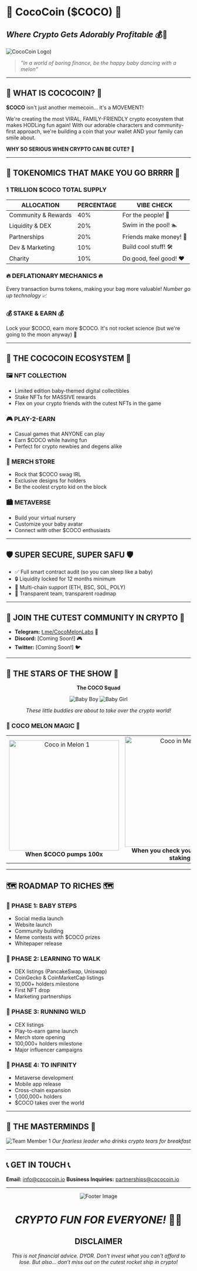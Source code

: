 # 🍉 CocoCoin ($COCO) 🍉
## *Where Crypto Gets Adorably Profitable* 💰👶

![CocoCoin Logo](https://raw.githubusercontent.com/CocoMelonLabs/.github/refs/heads/main/profile/cocomelon/IMG_2390.png))

> *"In a world of boring finance, be the happy baby dancing with a melon"*

---

## 💎 WHAT IS COCOCOIN? 💎

**$COCO** isn't just another memecoin... it's a MOVEMENT!

We're creating the most VIRAL, FAMILY-FRIENDLY crypto ecosystem that makes HODLing fun again! With our adorable characters and community-first approach, we're building a coin that your wallet AND your family can smile about.

**WHY SO SERIOUS WHEN CRYPTO CAN BE CUTE?** 🤔

---

## 🚀 TOKENOMICS THAT MAKE YOU GO BRRRR 🚀

### 1 TRILLION $COCO TOTAL SUPPLY

| ALLOCATION | PERCENTAGE | VIBE CHECK |
|------------|------------|------------|
| Community & Rewards | 40% | For the people! 🙌 |
| Liquidity & DEX | 20% | Swim in the pool! 🏊 |
| Partnerships | 20% | Friends make money! 👯 |
| Dev & Marketing | 10% | Build cool stuff! 🛠️ |
| Charity | 10% | Do good, feel good! ❤️ |

### 🔥 DEFLATIONARY MECHANICS 🔥
Every transaction burns tokens, making your bag more valuable!
*Number go up technology* 📈

### 💰 STAKE & EARN 💰
Lock your $COCO, earn more $COCO. It's not rocket science (but we're going to the moon anyway) 🌙

---

## 🌈 THE COCOCOIN ECOSYSTEM 🌈

### 🖼️ NFT COLLECTION
- Limited edition baby-themed digital collectibles
- Stake NFTs for MASSIVE rewards
- Flex on your crypto friends with the cutest NFTs in the game

### 🎮 PLAY-2-EARN
- Casual games that ANYONE can play
- Earn $COCO while having fun
- Perfect for crypto newbies and degens alike

### 👕 MERCH STORE
- Rock that $COCO swag IRL
- Exclusive designs for holders
- Be the coolest crypto kid on the block

### 🏙️ METAVERSE
- Build your virtual nursery
- Customize your baby avatar
- Connect with other $COCO enthusiasts

---

## 🛡️ SUPER SECURE, SUPER SAFU 🛡️

- ✅ Full smart contract audit (so you can sleep like a baby)
- 🔒 Liquidity locked for 12 months minimum
- 🔄 Multi-chain support (ETH, BSC, SOL, POLY)
- 💯 Transparent team, transparent roadmap

---

## 📱 JOIN THE CUTEST COMMUNITY IN CRYPTO 📱

- **Telegram:** [t.me/CocoMelonLabs](https://t.me/CocoMelonLabs) 💬
- **Discord:** [Coming Soon!] 🎮
- **Twitter:** [Coming Soon!] 🐦

---

## 👶 THE STARS OF THE SHOW 👶

<div align="center">

**The COCO Squad**

![Baby Boy](https://raw.githubusercontent.com/CocoMelonLabs/.github/refs/heads/main/profile/cocomelon/IMG_2392.png) ![Baby Girl](https://raw.githubusercontent.com/CocoMelonLabs/.github/refs/heads/main/profile/cocomelon/IMG_2393.png)

*These little buddies are about to take over the crypto world!*

</div>

### 🍉 COCO MELON MAGIC 🍉

<table>
  <tr>
    <td align="center">
      <img src="https://raw.githubusercontent.com/CocoMelonLabs/.github/refs/heads/main/profile/cocomelon/IMG_2389.png" width="300" alt="Coco in Melon 1"/>
      <br/>
      <b>When $COCO pumps 100x</b>
    </td>
    <td align="center">
      <img src="https://raw.githubusercontent.com/CocoMelonLabs/.github/refs/heads/main/profile/cocomelon/IMG_2390.png" width="300" alt="Coco in Melon 2"/>
      <br/>
      <b>When you check your wallet after staking</b>
    </td>
  </tr>
</table>

---

## 🗺️ ROADMAP TO RICHES 🗺️

### 🔮 PHASE 1: BABY STEPS
- Social media launch
- Website launch
- Community building
- Meme contests with $COCO prizes
- Whitepaper release

### 🚀 PHASE 2: LEARNING TO WALK
- DEX listings (PancakeSwap, Uniswap)
- CoinGecko & CoinMarketCap listings
- 10,000+ holders milestone
- First NFT drop
- Marketing partnerships

### 🏃 PHASE 3: RUNNING WILD
- CEX listings
- Play-to-earn game launch
- Merch store opening
- 100,000+ holders milestone
- Major influencer campaigns

### 🌠 PHASE 4: TO INFINITY
- Metaverse development
- Mobile app release
- Cross-chain expansion
- 1,000,000+ holders
- $COCO takes over the world

---

## 💪 THE MASTERMINDS 💪

<div align="center">

![Team Member 1](https://raw.githubusercontent.com/CocoMelonLabs/.github/refs/heads/main/profile/cocomelon/IMG_2391.png)
*Our fearless leader who drinks crypto tears for breakfast*

</div>

---

## 📞 GET IN TOUCH 📞

**Email:** [info@cococoin.io](mailto:info@cococoin.io)
**Business Inquiries:** [partnerships@cococoin.io](mailto:partnerships@cococoin.io)

---

<div align="center">

![Footer Image](https://raw.githubusercontent.com/CocoMelonLabs/.github/refs/heads/main/profile/cocomelon/IMG_2388.png)

# *CRYPTO FUN FOR EVERYONE!* 🌊🚀

## DISCLAIMER
*This is not financial advice. DYOR. Don't invest what you can't afford to lose. But also... don't miss out on the cutest rocket ship in crypto!*

</div>
